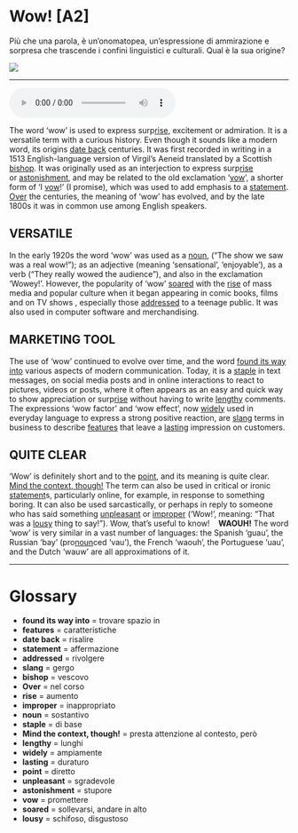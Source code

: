 # Wow!   [A2]

Più che una parola, è un’onomatopea, un’espressione di ammirazione e sorpresa che trascende i confini linguistici e culturali. Qual è la sua origine?

![](Wow.jpg)

--------------

<div>
<audio controls autoplay>
    <source src="https:/raw.githubusercontent.com/dartie/speakup/main/2024-07/Wow.mp3" type="audio/mpeg">
</audio>
</div>


The word ‘wow’ is used to express surp[rise](## "aumento"), excitement or admiration. It is a versatile term with a curious history. Even though it sounds like a modern word, its origins [date back](## "risalire") centuries. It was first recorded in writing in a 1513 English-language version of Virgil’s Aeneid translated by a Scottish [bishop](## "vescovo"). It was originally used as an interjection to express surp[rise](## "aumento") or [astonishment](## "stupore"), and may be related to the old exclamation ‘[vow](## "promettere")’, a shorter form of ‘I [vow](## "promettere")!’ (I promise), which was used to add emphasis to a [statement](## "affermazione"). [Over](## "nel corso") the centuries, the meaning of ‘wow’ has evolved, and by the late 1800s it was in common use among English speakers. 

## VERSATILE
In the early 1920s the word ‘wow’ was used as a [noun](## "sostantivo"), (“The show we saw was a real wow!”); as an adjective (meaning ‘sensational’, ‘enjoyable’), as a verb (“They really wowed the audience”), and also in the exclamation ‘Wowey!’. However, the popularity of ‘wow’ [soared](## "sollevarsi, andare in alto") with the [rise](## "aumento") of mass media and popular culture when it began appearing in comic books, films and on TV shows , especially those [addressed](## "rivolgere") to a teenage public. It was also used in computer software and merchandising. 

## MARKETING TOOL
The use of ‘wow’ continued to evolve over time, and the word [found its way into](## "trovare spazio in") various aspects of modern communication. Today, it is a [staple](## "di base") in text messages, on social media posts and in online interactions to react to pictures, videos or posts, where it often appears as an easy and quick way to show appreciation or surp[rise](## "aumento") without having to write [lengthy](## "lunghi") comments. The expressions ‘wow factor’ and ‘wow effect’, now [widely](## "ampiamente") used in everyday language to express a strong positive reaction, are [slang](## "gergo") terms in business to describe [features](## "caratteristiche") that leave a [lasting](## "duraturo") impression on customers.

## QUITE CLEAR
‘Wow’ is definitely short and to the [point](## "diretto"), and its meaning is quite clear. [Mind the context, though!](## "presta attenzione al contesto, però") The term can also be used in critical or ironic [statement](## "affermazione")s, particularly online, for example, in response to something boring. It can also be used sarcastically, or perhaps in reply to someone who has said something [unpleasant](## "sgradevole") or [improper](## "inappropriato") (‘Wow!’, meaning: “That was a [lousy](## "schifoso, disgustoso") thing to say!”). Wow, that’s useful to know!   
**WAOUH!**
The word ‘wow’ is very similar in a vast number of languages: the Spanish ‘guau’, the Russian ‘bay’ (pro[noun](## "sostantivo")ced ‘vau’), the French ‘waouh’, the Portuguese ‘uau’, and the Dutch ‘wauw’ are all approximations of it. 
 

--------------

<div style = "display:block; clear:both; page-break-after:always;"></div>

# Glossary
* **found its way into** = trovare spazio in
* **features** = caratteristiche
* **date back** = risalire
* **statement** = affermazione
* **addressed** = rivolgere
* **slang** = gergo
* **bishop** = vescovo
* **Over** = nel corso
* **rise** = aumento
* **improper** = inappropriato
* **noun** = sostantivo
* **staple** = di base
* **Mind the context, though!** = presta attenzione al contesto, però
* **lengthy** = lunghi
* **widely** = ampiamente
* **lasting** = duraturo
* **point** = diretto
* **unpleasant** = sgradevole
* **astonishment** = stupore
* **vow** = promettere
* **soared** = sollevarsi, andare in alto
* **lousy** = schifoso, disgustoso
